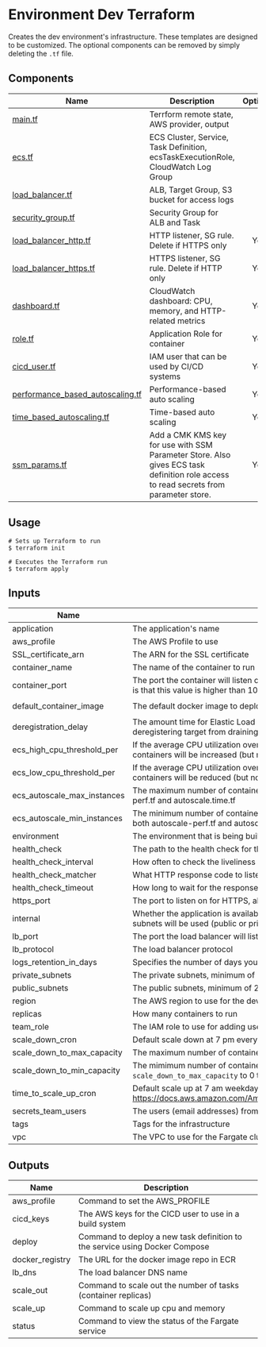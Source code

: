 # Environment Dev Terraform

Creates the dev environment's infrastructure. These templates are designed to be customized.
The optional components can be removed by simply deleting the `.tf` file.


## Components

| Name                                     | Description                                                                                                                          | Optional |
|------------------------------------------|--------------------------------------------------------------------------------------------------------------------------------------|:----:|
| [main.tf][edm]                           | Terrform remote state, AWS provider, output                                                                                          |  |
| [ecs.tf][ede]                            | ECS Cluster, Service, Task Definition, ecsTaskExecutionRole, CloudWatch Log Group                                                    |  |
| [load_balancer.tf][edl]                  | ALB, Target Group, S3 bucket for access logs                                                                                         |  |
| [security_group.tf][edn]                 | Security Group for ALB and Task                                                                                                      |  |
| [load_balancer_http.tf][edlhttp]         | HTTP listener, SG rule. Delete if HTTPS only                                                                                         | Yes |
| [load_balancer_https.tf][edlhttps]       | HTTPS listener, SG rule. Delete if HTTP only                                                                                         | Yes |
| [dashboard.tf][edd]                      | CloudWatch dashboard: CPU, memory, and HTTP-related metrics                                                                          | Yes |
| [role.tf][edr]                           | Application Role for container                                                                                                       | Yes |
| [cicd_user.tf][edc]                      | IAM user that can be used by CI/CD systems                                                                                           | Yes |
| [performance_based_autoscaling.tf][edap] | Performance-based auto scaling                                                                                                       | Yes |
| [time_based_autoscaling.tf][edat]        | Time-based auto scaling                                                                                                              | Yes |
| [ssm_params.tf][ssm]                     | Add a CMK KMS key for use with SSM Parameter Store. Also gives ECS task definition role access to read secrets from parameter store. | Yes |



## Usage

```
# Sets up Terraform to run
$ terraform init

# Executes the Terraform run
$ terraform apply
```


## Inputs

| Name                        | Description                                                                                                                                                                       | Type |                   Default                    | Required |
|-----------------------------|-----------------------------------------------------------------------------------------------------------------------------------------------------------------------------------|:----:|:--------------------------------------------:|:-----:|
| application                 | The application's name                                                                                                                                                            | string |                      -                       | yes |
| aws_profile                 | The AWS Profile to use                                                                                                                                                            | string |                      -                       | yes |
| SSL_certificate_arn         | The ARN for the SSL certificate                                                                                                                                                   | string |                      -                       | yes |
| container_name              | The name of the container to run                                                                                                                                                  | string |                    `app`                     | no |
| container_port              | The port the container will listen on, used for load balancer health check Best practice is that this value is higher than 1024 so the container processes isn't running at root. | string |                      -                       | yes |
| default_container_image     | The default docker image to deploy with the infrastructure.                                                                                                                       | string | `quay.io/turner/turner-defaultbackend:0.2.0` | no |
| deregistration_delay        | The amount time for Elastic Load Balancing to wait before changing the state of a deregistering target from draining to unused                                                    | string |                     `30`                     | no |
| ecs_high_cpu_threshold_per  | If the average CPU utilization over a minute rises to this threshold, the number of containers will be increased (but not above ecs_autoscale_max_instances).                     | string |                     `80`                     | no |
| ecs_low_cpu_threshold_per   | If the average CPU utilization over a minute drops to this threshold, the number of containers will be reduced (but not below ecs_autoscale_min_instances).                       | string |                     `20`                     | no |
| ecs_autoscale_max_instances | The maximum number of containers that should be running. used by both autoscale-perf.tf and autoscale.time.tf                                                                     | string |                     `8`                      | no |
| ecs_autoscale_min_instances | The minimum number of containers that should be running. Must be at least 1. used by both autoscale-perf.tf and autoscale.time.tf For production, consider using at least "2".    | string |                     `1`                      | no |
| environment                 | The environment that is being built                                                                                                                                               | string |                      -                       | yes |
| health_check                | The path to the health check for the load balancer to know if the container(s) are ready                                                                                          | string |                      -                       | yes |
| health_check_interval       | How often to check the liveliness of the container                                                                                                                                | string |                     `30`                     | no |
| health_check_matcher        | What HTTP response code to listen for                                                                                                                                             | string |                    `200`                     | no |
| health_check_timeout        | How long to wait for the response on the health check path                                                                                                                        | string |                     `10`                     | no |
| https_port                  | The port to listen on for HTTPS, always use 443                                                                                                                                   | string |                    `443`                     | no |
| internal                    | Whether the application is available on the public internet, also will determine which subnets will be used (public or private)                                                   | string |                    `true`                    | no |
| lb_port                     | The port the load balancer will listen on                                                                                                                                         | string |                     `80`                     | no |
| lb_protocol                 | The load balancer protocol                                                                                                                                                        | string |                    `HTTP`                    | no |
| logs_retention_in_days      | Specifies the number of days you want to retain log events                                                                                                                        | int |                      90                      | no |
| private_subnets             | The private subnets, minimum of 2, that are a part of the VPC(s)                                                                                                                  | string |                      -                       | yes |
| public_subnets              | The public subnets, minimum of 2, that are a part of the VPC(s)                                                                                                                   | string |                      -                       | yes |
| region                      | The AWS region to use for the dev environment's infrastructure`.                                                                                                                  | string |                 `us-west-2`                  | no |
| replicas                    | How many containers to run                                                                                                                                                        | string |                     `1`                      | no |
| team_role                   | The IAM role to use for adding users to the ECR policy                                                                                                                            | string |                      -                       | yes |
| scale_down_cron             | Default scale down at 7 pm every day                                                                                                                                              | string |             `cron(0 23 * * ? *)`             | no |
| scale_down_to_max_capacity  | The maximum number of containers to scale down to.                                                                                                                                | string |                     `0`                      | no |
| scale_down_to_min_capacity  | The mimimum number of containers to scale down to. Set this and `scale_down_to_max_capacity` to 0 to turn off service on the `scale_down_cron` schedule.                          | string |                     `0`                      | no |
| time_to_scale_up_cron       | Default scale up at 7 am weekdays, this is UTC so it doesn't adjust to daylight savings https://docs.aws.amazon.com/AmazonCloudWatch/latest/events/ScheduledEvents.html           | string |          `cron(0 11 ? * MON-FRI *)`          | no |
| secrets_team_users          | The users (email addresses) from the saml role to give access                                                                                                                     | list |                      -                       | yes |
| tags                        | Tags for the infrastructure                                                                                                                                                       | map |                      -                       | yes |
| vpc                         | The VPC to use for the Fargate cluster                                                                                                                                            | string |                      -                       | yes |

## Outputs

| Name | Description |
|------|-------------|
| aws_profile | Command to set the AWS_PROFILE |
| cicd_keys | The AWS keys for the CICD user to use in a build system |
| deploy | Command to deploy a new task definition to the service using Docker Compose |
| docker_registry | The URL for the docker image repo in ECR |
| lb_dns | The load balancer DNS name |
| scale_out | Command to scale out the number of tasks (container replicas) |
| scale_up | Command to scale up cpu and memory |
| status | Command to view the status of the Fargate service |



[edm]: main.tf
[ede]: ecs.tf
[edl]: load_balancer.tf 
[edn]: security_group.tf
[edlhttp]: load_balancer_http.tf
[edlhttps]: load_balancer_https.tf
[edd]: dashboard.tf
[edr]: team_role.tf
[edc]: cicd_user.tf
[edap]: performance_based_autoscaling.tf
[edat]: time_based_autoscaling.tf
[ssm]: ssm_params.tf
